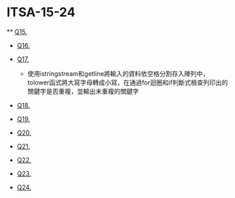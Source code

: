 # ITSA-15-24
** [Q15.](/Q15)
  
* [Q16.](/Q16)
  
* [Q17.](/Q17)
  - 使用istringstream和getline將輸入的資料依空格分割存入陣列中，tolower函式將大寫字母轉成小寫，在通過for迴圈和if判斷式檢查列印出的關鍵字是否重複，並輸出未重複的關鍵字
* [Q18.](/Q18)
  
* [Q19.](/Q19)
  
* [Q20.](/Q20)

* [Q21.](/Q21)
  
* [Q22.](/Q22)
  
* [Q23.](/Q23)
  
* [Q24.](/Q24)
